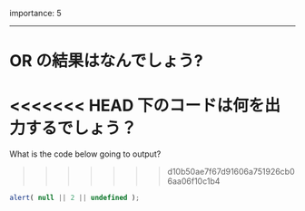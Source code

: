 importance: 5

---

# OR の結果はなんでしょう?

<<<<<<< HEAD
下のコードは何を出力するでしょう？
=======
What is the code below going to output?
>>>>>>> d10b50ae7f67d91606a751926cb06aa06f10c1b4

```js
alert( null || 2 || undefined );
```
